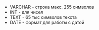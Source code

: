 - VARCHAR - строка макс. 255 символов
- INT - для чисел
- TEXT - 65 тыс символов текста
- DATE - формат для работы с датой
